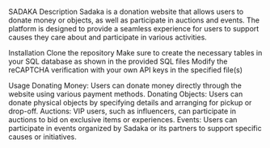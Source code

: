 SADAKA
Description
Sadaka is a donation website that allows users to donate money or objects, as well as participate in auctions and events. 
The platform is designed to provide a seamless experience for users to support causes they care about and participate in various activities.

Installation
Clone the repository
Make sure to create the necessary tables in your SQL database as shown in the provided SQL files
Modify the reCAPTCHA verification with your own API keys in the specified file(s)

Usage
Donating Money: Users can donate money directly through the website using various payment methods.
Donating Objects: Users can donate physical objects by specifying details and arranging for pickup or drop-off.
Auctions: VIP users, such as influencers, can participate in auctions to bid on exclusive items or experiences.
Events: Users can participate in events organized by Sadaka or its partners to support specific causes or initiatives.
